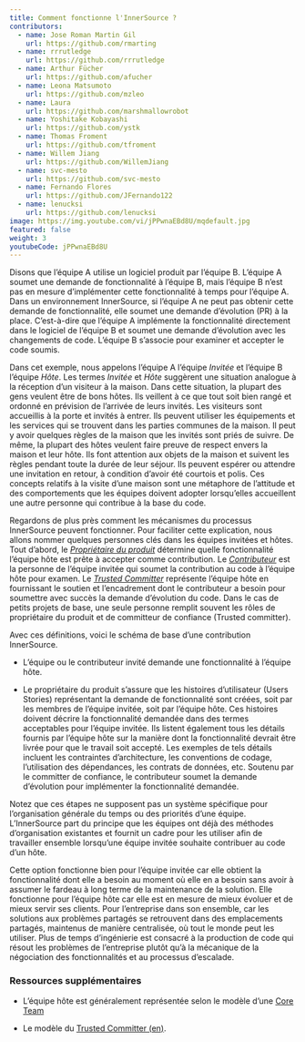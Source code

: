 ```yaml
---
title: Comment fonctionne l'InnerSource ?
contributors:
  - name: Jose Roman Martin Gil
    url: https://github.com/rmarting
  - name: rrrutledge
    url: https://github.com/rrrutledge
  - name: Arthur Fücher
    url: https://github.com/afucher
  - name: Leona Matsumoto
    url: https://github.com/mzleo
  - name: Laura
    url: https://github.com/marshmallowrobot
  - name: Yoshitake Kobayashi
    url: https://github.com/ystk
  - name: Thomas Froment
    url: https://github.com/tfroment
  - name: Willem Jiang
    url: https://github.com/WillemJiang
  - name: svc-mesto
    url: https://github.com/svc-mesto
  - name: Fernando Flores
    url: https://github.com/JFernando122
  - name: lenucksi
    url: https://github.com/lenucksi
image: https://img.youtube.com/vi/jPPwnaEBd8U/mqdefault.jpg
featured: false
weight: 3
youtubeCode: jPPwnaEBd8U
---
```

<div class="paragraph">
<p>Disons que l&#8217;équipe A utilise un logiciel produit par l&#8217;équipe B.
L&#8217;équipe A soumet une demande de fonctionnalité à l&#8217;équipe B, mais l&#8217;équipe B n&#8217;est pas en mesure d&#8217;implémenter cette fonctionnalité à temps pour l&#8217;équipe A.
Dans un environnement InnerSource, si l&#8217;équipe A ne peut pas obtenir cette demande de fonctionnalité, elle soumet une demande d&#8217;évolution (PR) à la place.
C&#8217;est-à-dire que l&#8217;équipe A implémente la fonctionnalité directement dans le logiciel de l&#8217;équipe B et soumet une demande d&#8217;évolution avec les changements de code.
L&#8217;équipe B s&#8217;associe pour examiner et accepter le code soumis.</p>
</div>
<div class="paragraph">
<p>Dans cet exemple, nous appelons l&#8217;équipe A l&#8217;équipe <em>Invitée</em> et l&#8217;équipe B l&#8217;équipe <em>Hôte</em>.
Les termes <em>Invitée</em> et <em>Hôte</em> suggèrent une situation analogue à la réception d&#8217;un visiteur à la maison.
Dans cette situation, la plupart des gens veulent être de bons hôtes.
Ils veillent à ce que tout soit bien rangé et ordonné en prévision de l&#8217;arrivée de leurs invités.
Les visiteurs sont accueillis à la porte et invités à entrer.
Ils peuvent utiliser les équipements et les services qui se trouvent dans les parties communes de la maison.
Il peut y avoir quelques règles de la maison que les invités sont priés de suivre.
De même, la plupart des hôtes veulent faire preuve de respect envers la maison et leur hôte.
Ils font attention aux objets de la maison et suivent les règles pendant toute la durée de leur séjour.
Ils peuvent espérer ou attendre une invitation en retour, à condition d&#8217;avoir été courtois et polis.
Ces concepts relatifs à la visite d&#8217;une maison sont une métaphore de l&#8217;attitude et des comportements que les équipes doivent adopter lorsqu&#8217;elles accueillent une autre personne qui contribue à la base du code.</p>
</div>
<div class="paragraph">
<p>Regardons de plus près comment les mécanismes du processus InnerSource peuvent fonctionner.
Pour faciliter cette explication, nous allons nommer quelques personnes clés dans les équipes invitées et hôtes.
Tout d&#8217;abord, le <a href="https://innersourcecommons.org/learn/learning-path/product-owner"><em>Propriétaire du produit</em></a> détermine quelle fonctionnalité l&#8217;équipe hôte est prête à accepter comme contribution.
Le <a href="https://innersourcecommons.org/learn/learning-path/contributor"><em>Contributeur</em></a> est la personne de l&#8217;équipe invitée qui soumet la contribution au code à l&#8217;équipe hôte pour examen.
Le <a href="https://innersourcecommons.org/learn/learning-path/trusted-committer"><em>Trusted Committer</em></a> représente l&#8217;équipe hôte en fournissant le soutien et l&#8217;encadrement dont le contributeur a besoin pour soumettre avec succès la demande d&#8217;évolution du code.
Dans le cas de petits projets de base, une seule personne remplit souvent les rôles de propriétaire du produit et de committeur de confiance (Trusted committer).</p>
</div>
<div class="paragraph">
<p>Avec ces définitions, voici le schéma de base d&#8217;une contribution InnerSource.</p>
</div>
<div class="ulist">
<ul>
<li>
<p>L&#8217;équipe ou le contributeur invité demande une fonctionnalité à l&#8217;équipe hôte.</p>
</li>
<li>
<p>Le propriétaire du produit s&#8217;assure que les histoires d&#8217;utilisateur (Users Stories) représentant la demande de fonctionnalité sont créées, soit par les membres de l&#8217;équipe invitée, soit par l&#8217;équipe hôte.
Ces histoires doivent décrire la fonctionnalité demandée dans des termes acceptables pour l&#8217;équipe invitée.
Ils listent également tous les détails fournis par l&#8217;équipe hôte sur la manière dont la fonctionnalité devrait être livrée pour que le travail soit accepté.
Les exemples de tels détails incluent les contraintes d&#8217;architecture, les conventions de codage, l&#8217;utilisation des dépendances, les contrats de données, etc.
Soutenu par le committer de confiance, le contributeur soumet la demande d&#8217;évolution pour implémenter la fonctionnalité demandée.</p>
</li>
</ul>
</div>
<div class="paragraph">
<p>Notez que ces étapes ne supposent pas un système spécifique pour l&#8217;organisation générale du temps ou des priorités d&#8217;une équipe. L&#8217;InnerSource part du principe que les équipes ont déjà des méthodes d&#8217;organisation existantes et fournit un cadre pour les utiliser afin de travailler ensemble lorsqu&#8217;une équipe invitée souhaite contribuer au code d&#8217;un hôte.</p>
</div>
<div class="paragraph">
<p>Cette option fonctionne bien pour l&#8217;équipe invitée car elle obtient la fonctionnalité dont elle a besoin au moment où elle en a besoin sans avoir à assumer le fardeau à long terme de la maintenance de la solution.
Elle fonctionne pour l&#8217;équipe hôte car elle est en mesure de mieux évoluer et de mieux servir ses clients.
Pour l&#8217;entreprise dans son ensemble, car les solutions aux problèmes partagés se retrouvent dans des emplacements partagés, maintenus de manière centralisée, où tout le monde peut les utiliser.
Plus de temps d&#8217;ingénierie est consacré à la production de code qui résout les problèmes de l&#8217;entreprise plutôt qu&#8217;à la mécanique de la négociation des fonctionnalités et au processus d&#8217;escalade.</p>
</div>
<div class="sect2">
<h3 id="_ressources_supplémentaires">Ressources supplémentaires</h3>
<div class="ulist">
<ul>
<li>
<p>L&#8217;équipe hôte est généralement représentée selon le modèle d&#8217;une <a href="https://patterns.innersourcecommons.org/p/core-team">Core Team</a></p>
</li>
<li>
<p>Le modèle du <a href="https://patterns.innersourcecommons.org/p/trusted-committer">Trusted Committer (en)</a>.</p>
</li>
</ul>
</div>
</div>
<!--- This file autogenerated from https://github.com/InnerSourceCommons/InnerSourceLearningPath/blob/main/scripts -->